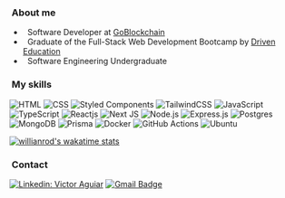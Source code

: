 <h3> &nbsp;About me </h3>

- &nbsp; Software Developer at <a href="https://goblockchain.io/">GoBlockchain</a>
- &nbsp; Graduate of the Full-Stack Web Development Bootcamp by <a href="driven.com.br">Driven Education</a>
- &nbsp; Software Engineering Undergraduate</a>

<h3> &nbsp;My skills</h3>

  ![HTML](https://img.shields.io/badge/HTML5-E34F26?style=for-the-badge&logo=html5&logoColor=white)
  ![CSS](https://img.shields.io/badge/CSS3-1572B6?style=for-the-badge&logo=css3&logoColor=white)
  ![Styled Components](https://img.shields.io/badge/styled--components-DB7093?style=for-the-badge&logo=styled-components&logoColor=white)
  ![TailwindCSS](https://img.shields.io/badge/tailwindcss-%2338B2AC.svg?style=for-the-badge&logo=tailwind-css&logoColor=white)
  ![JavaScript](https://img.shields.io/badge/JavaScript-F7DF1E?style=for-the-badge&logo=javascript&logoColor=black)
  ![TypeScript](https://img.shields.io/badge/TypeScript-007ACC?style=for-the-badge&logo=typescript&logoColor=white)
  ![Reactjs](https://img.shields.io/badge/React-20232A?style=for-the-badge&logo=react&logoColor=61DAFB)
  ![Next JS](https://img.shields.io/badge/Next-black?style=for-the-badge&logo=next.js&logoColor=white)
  ![Node.js](https://img.shields.io/badge/Node.js-43853D?style=for-the-badge&logo=node.js&logoColor=white)
  ![Express.js](https://img.shields.io/badge/express.js-%23404d59.svg?style=for-the-badge&logo=express&logoColor=%2361DAFB)
  ![Postgres](https://img.shields.io/badge/postgres-%23316192.svg?style=for-the-badge&logo=postgresql&logoColor=white)
  ![MongoDB](https://img.shields.io/badge/MongoDB-%234ea94b.svg?style=for-the-badge&logo=mongodb&logoColor=white)
  ![Prisma](https://img.shields.io/badge/Prisma-3982CE?style=for-the-badge&logo=Prisma&logoColor=white)
  ![Docker](https://img.shields.io/badge/docker-%230db7ed.svg?style=for-the-badge&logo=docker&logoColor=white)
  ![GitHub Actions](https://img.shields.io/badge/github%20actions-%232671E5.svg?style=for-the-badge&logo=githubactions&logoColor=white)
  ![Ubuntu](https://img.shields.io/badge/Ubuntu-E95420?style=for-the-badge&logo=ubuntu&logoColor=white)
  

[![willianrod's wakatime stats](https://github-readme-stats.vercel.app/api/wakatime?username=v_aguiar&theme=outrun)](https://github.com/anuraghazra/github-readme-stats)

<h3> &nbsp;Contact</h3> 

[![Linkedin: Victor Aguiar](https://img.shields.io/badge/LinkedIn-0077B5?style=for-the-badge&logo=linkedin&logoColor=white&link=https://www.linkedin.com/in/victor-aguiar-ribeiro)](https://www.linkedin.com/in/v-aguiar)
[![Gmail Badge](https://img.shields.io/badge/Gmail-D14836?style=for-the-badge&logo=gmail&logoColor=white&link=mailto:v.aguiar.dev@gmail.com)](mailto:v.aguiar.dev@gmail.com)
